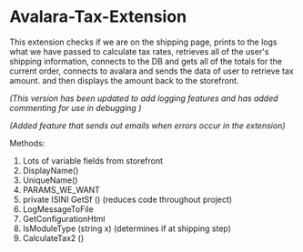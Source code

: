 # Avalara-Tax-Extension
This extension checks if we are on the shipping page, prints to the logs what we have passed to calculate tax rates, retrieves all of the user's shipping information, connects to the DB and gets all of the totals for the current order, connects to avalara and sends the data of user to retrieve tax amount. and then displays the amount back to the storefront.

*(This version has been updated to add logging features and has added commenting for use in debugging )*

*(Added feature that sends out emails when errors occur in the extension)*

Methods:
1. Lots of variable fields from storefront
2. DisplayName()
2. UniqueName()
3. PARAMS_WE_WANT
4. private ISINI GetSf () (reduces code throughout project)
5. LogMessageToFile
6. GetConfigurationHtml
7. IsModuleType (string x) (determines if at shipping step)
8. CalculateTax2 () 
